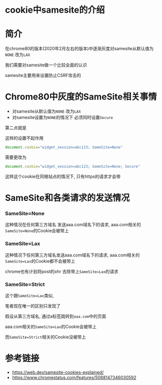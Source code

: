 # cookie中samesite的介绍

# 简介

在chrome80的版本(2020年2月左右的版本)中逐渐灰度对samesite从默认值为`NONE` 改为`LAX`

我们需要对samesite做一个比较全面的认识

samesite主要用来设置防止CSRF攻击的

# Chrome80中灰度的SameSite相关事情

- 对samesite从默认值为`NONE` 改为`LAX`
- 对samesite设置为`NONE`的情况下 必须同时设置`Secure`

第二点就是

这样的设置不起作用

```javascript
document.cookie="widget_session=abc123; SameSite=None"
```

需要更改为

```javascript
document.cookie="widget_session=abc123; SameSite=None; Secure"
```

这样这个cookie在同根站点的情况下, 只有https的请求才会带

# SameSite和各类请求的发送情况

### SameSite=None

这种情况在任何第三方域名 发送aaa.com域名下的请求, aaa.com相关的`SameSite=None`的Cookie会被带上

### SameSite=Lax

这种情况下任何第三方域名发送aaa.com域名下的请求,  aaa.com相关的`SameSite=Lax`的Cookie都不会被带上

chrome也有计划将post的xhr 去除带上`SameSite=Lax`的请求 

### SameSite=Strict

这个跟`SameSite=Lax`类似,

笔者现在唯一的区别只发现了

假设从第三方域名, 通过a标签跳转到`aaa.com`中的页面

aaa.com相关的`SameSite=Lax`的Cookie会被带上

而`SameSite=Strict`相关的Cookie没被带上

# 参考链接

- https://web.dev/samesite-cookies-explained/
- https://www.chromestatus.com/features/5088147346030592